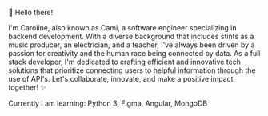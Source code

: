 
👋 Hello there!

I'm Caroline, also known as Cami, a software engineer specializing in backend development.
With a diverse background that includes stints as a music producer, an electrician, and a teacher, I've always been driven by a passion for creativity and the human race being connected by data.
As a full stack developer, I'm dedicated to crafting efficient and innovative tech solutions that prioritize connecting users to helpful information through the use of API's.
Let's collaborate, innovate, and make a positive impact together! ✨

Currently I am learning: Python 3, Figma, Angular, MongoDB
<!---
cminnich93/cminnich93 is a ✨ special ✨ repository because its `README.md` (this file) appears on your GitHub profile.
You can click the Preview link to take a look at your changes.
--->
